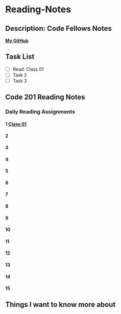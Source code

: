 # Reading-Notes

## Description: Code Fellows Notes

**[My GitHub](https://github.com/Jeremy-Cleland)**

## Task List

- [ ] Read: Class 01
- [ ] Task 2
- [ ] Task 3

## Code 201 Reading Notes

### Daily Reading Assignments

#### 1 [Class 01](/class-01.md)

#### 2

#### 3

#### 4

#### 5

#### 6

#### 7

#### 8

#### 9

#### 10

#### 11

#### 12

#### 13

#### 14

#### 15

## Things I want to know more about
